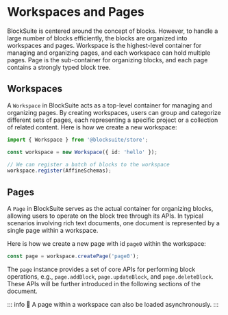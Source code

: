 # Workspaces and Pages

BlockSuite is centered around the concept of blocks. However, to handle a large number of blocks efficiently, the blocks are organized into workspaces and pages. Workspace is the highest-level container for managing and organizing pages, and each workspace can hold multiple pages. Page is the sub-container for organizing blocks, and each page contains a strongly typed block tree.

## Workspaces

A `Workspace` in BlockSuite acts as a top-level container for managing and organizing pages. By creating workspaces, users can group and categorize different sets of pages, each representing a specific project or a collection of related content. Here is how we create a new workspace:

```ts
import { Workspace } from '@blocksuite/store';

const workspace = new Workspace({ id: 'hello' });

// We can register a batch of blocks to the workspace
workspace.register(AffineSchemas);
```

## Pages

A `Page` in BlockSuite serves as the actual container for organizing blocks, allowing users to operate on the block tree through its APIs. In typical scenarios involving rich text documents, one document is represented by a single page within a workspace.

Here is how we create a new page with id `page0` within the workspace:

```ts
const page = workspace.createPage('page0');
```

The `page` instance provides a set of core APIs for performing block operations, e.g., `page.addBlock`, `page.updateBlock`, and `page.deleteBlock`. These APIs will be further introduced in the following sections of the document.

::: info
🚧 A page within a workspace can also be loaded asynchronously.
:::
